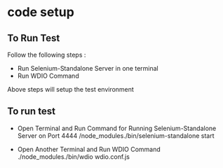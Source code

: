 # code setup 

## To Run Test

Follow the following steps : 

* Run Selenium-Standalone Server in one terminal
* Run WDIO Command

Above steps will setup the test environment 

## To run test

*  Open Terminal  and Run Command for Running Selenium-Standalone Server on Port 4444
/node_modules./bin/selenium-standalone start

* Open Another Terminal and Run WDIO Command 
 ./node_modules./bin/wdio wdio.conf.js



